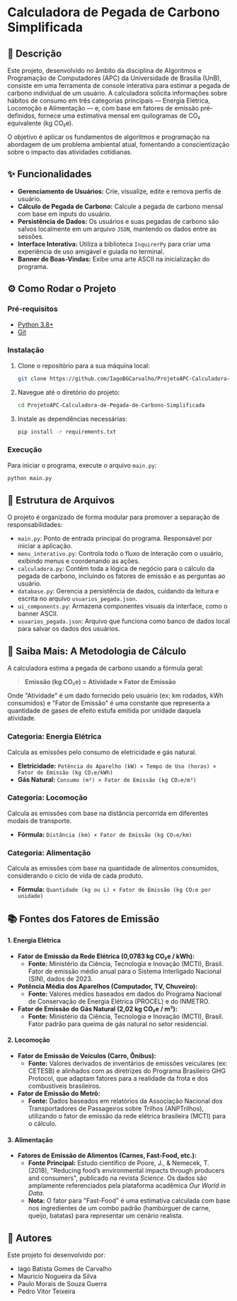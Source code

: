 # Calculadora de Pegada de Carbono Simplificada

## 📖 Descrição

Este projeto, desenvolvido no âmbito da disciplina de Algoritmos e Programação de Computadores (APC) da Universidade de Brasília (UnB), consiste em uma ferramenta de console interativa para estimar a pegada de carbono individual de um usuário. A calculadora solicita informações sobre hábitos de consumo em três categorias principais — Energia Elétrica, Locomoção e Alimentação — e, com base em fatores de emissão pré-definidos, fornece uma estimativa mensal em quilogramas de CO₂ equivalente (kg CO₂e).

O objetivo é aplicar os fundamentos de algoritmos e programação na abordagem de um problema ambiental atual, fomentando a conscientização sobre o impacto das atividades cotidianas.

## ✨ Funcionalidades

  * **Gerenciamento de Usuários:** Crie, visualize, edite e remova perfis de usuário.
  * **Cálculo de Pegada de Carbono:** Calcule a pegada de carbono mensal com base em inputs do usuário.
  * **Persistência de Dados:** Os usuários e suas pegadas de carbono são salvos localmente em um arquivo `JSON`, mantendo os dados entre as sessões.
  * **Interface Interativa:** Utiliza a biblioteca `InquirerPy` para criar uma experiência de uso amigável e guiada no terminal.
  * **Banner de Boas-Vindas:** Exibe uma arte ASCII na inicialização do programa.

## ⚙️ Como Rodar o Projeto

### Pré-requisitos

  * [Python 3.8+](https://www.python.org/downloads/)
  * [Git](https://git-scm.com/downloads/)

### Instalação

1.  Clone o repositório para a sua máquina local:
    ```bash
    git clone https://github.com/IagoBGCarvalho/ProjetoAPC-Calculadora-de-Pegada-de-Carbono-Simplificada.git
    ```
2.  Navegue até o diretório do projeto:
    ```bash
    cd ProjetoAPC-Calculadora-de-Pegada-de-Carbono-Simplificada
    ```
3.  Instale as dependências necessárias:
    ```bash
    pip install -r requirements.txt
    ```

### Execução

Para iniciar o programa, execute o arquivo `main.py`:

```bash
python main.py
```

## 📂 Estrutura de Arquivos

O projeto é organizado de forma modular para promover a separação de responsabilidades:

  * `main.py`: Ponto de entrada principal do programa. Responsável por iniciar a aplicação.
  * `menu_interativo.py`: Controla todo o fluxo de interação com o usuário, exibindo menus e coordenando as ações.
  * `calculadora.py`: Contém toda a lógica de negócio para o cálculo da pegada de carbono, incluindo os fatores de emissão e as perguntas ao usuário.
  * `database.py`: Gerencia a persistência de dados, cuidando da leitura e escrita no arquivo `usuarios_pegada.json`.
  * `ui_components.py`: Armazena componentes visuais da interface, como o banner ASCII.
  * `usuarios_pegada.json`: Arquivo que funciona como banco de dados local para salvar os dados dos usuários.

## 🧠 Saiba Mais: A Metodologia de Cálculo

A calculadora estima a pegada de carbono usando a fórmula geral:

> **Emissão (kg CO₂e) = Atividade × Fator de Emissão**

Onde "Atividade" é um dado fornecido pelo usuário (ex: km rodados, kWh consumidos) e "Fator de Emissão" é uma constante que representa a quantidade de gases de efeito estufa emitida por unidade daquela atividade.

### Categoria: Energia Elétrica

Calcula as emissões pelo consumo de eletricidade e gás natural.

  * **Eletricidade:** `Potência do Aparelho (kW) × Tempo de Uso (horas) × Fator de Emissão (kg CO₂e/kWh)`
  * **Gás Natural:** `Consumo (m³) × Fator de Emissão (kg CO₂e/m³)`

### Categoria: Locomoção

Calcula as emissões com base na distância percorrida em diferentes modais de transporte.

  * **Fórmula:** `Distância (km) × Fator de Emissão (kg CO₂e/km)`

### Categoria: Alimentação

Calcula as emissões com base na quantidade de alimentos consumidos, considerando o ciclo de vida de cada produto.

  * **Fórmula:** `Quantidade (kg ou L) × Fator de Emissão (kg CO₂e por unidade)`

## 📚 Fontes dos Fatores de Emissão

#### 1\. Energia Elétrica

  * **Fator de Emissão da Rede Elétrica (0,0783 kg CO₂e / kWh):**
      * **Fonte:** Ministério da Ciência, Tecnologia e Inovação (MCTI), Brasil. Fator de emissão médio anual para o Sistema Interligado Nacional (SIN), dados de 2023.
  * **Potência Média dos Aparelhos (Computador, TV, Chuveiro):**
      * **Fonte:** Valores médios baseados em dados do Programa Nacional de Conservação de Energia Elétrica (PROCEL) e do INMETRO.
  * **Fator de Emissão do Gás Natural (2,02 kg CO₂e / m³):**
      * **Fonte:** Ministério da Ciência, Tecnologia e Inovação (MCTI), Brasil. Fator padrão para queima de gás natural no setor residencial.

#### 2\. Locomoção

  * **Fator de Emissão de Veículos (Carro, Ônibus):**
      * **Fonte:** Valores derivados de inventários de emissões veiculares (ex: CETESB) e alinhados com as diretrizes do Programa Brasileiro GHG Protocol, que adaptam fatores para a realidade da frota e dos combustíveis brasileiros.
  * **Fator de Emissão do Metrô:**
      * **Fonte:** Dados baseados em relatórios da Associação Nacional dos Transportadores de Passageiros sobre Trilhos (ANPTrilhos), utilizando o fator de emissão da rede elétrica brasileira (MCTI) para o cálculo.

#### 3\. Alimentação

  * **Fatores de Emissão de Alimentos (Carnes, Fast-Food, etc.):**
      * **Fonte Principal:** Estudo científico de Poore, J., & Nemecek, T. (2018), "Reducing food’s environmental impacts through producers and consumers", publicado na revista *Science*. Os dados são amplamente referenciados pela plataforma acadêmica *Our World in Data*.
      * **Nota:** O fator para "Fast-Food" é uma estimativa calculada com base nos ingredientes de um combo padrão (hambúrguer de carne, queijo, batatas) para representar um cenário realista.

## 👥 Autores

Este projeto foi desenvolvido por:

  * Iago Batista Gomes de Carvalho
  * Maurício Nogueira da Silva
  * Paulo Morais de Souza Guerra
  * Pedro Vitor Teixeira